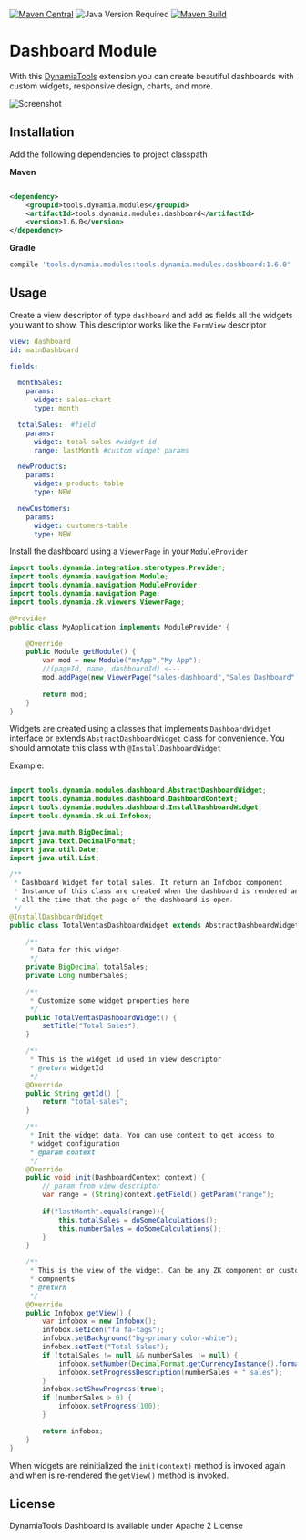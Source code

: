 [![Maven Central](https://img.shields.io/maven-central/v/tools.dynamia.modules/tools.dynamia.modules.dashboard)](https://search.maven.org/search?q=tools.dynamia.modules.dashboard)
![Java Version Required](https://img.shields.io/badge/java-%3E%3D11-blue)
[![Maven Build](https://github.com/dynamiatools/module-saas/actions/workflows/maven.yml/badge.svg)](https://github.com/dynamiatools/module-saas/actions/workflows/maven.yml)

# Dashboard Module

With this [DynamiaTools](https://dynamia.tools) extension you can create beautiful dashboards with custom widgets,
responsive design, charts, and more.

![Screenshot](https://raw.githubusercontent.com/dynamiatools/module-dashboard/master/screenshots/dashboard.png)

## Installation

Add the following dependencies to project classpath

**Maven**

```xml

<dependency>
    <groupId>tools.dynamia.modules</groupId>
    <artifactId>tools.dynamia.modules.dashboard</artifactId>
    <version>1.6.0</version>
</dependency>
```

**Gradle**

```groovy
compile 'tools.dynamia.modules:tools.dynamia.modules.dashboard:1.6.0'
```

## Usage

Create a view descriptor of type `dashboard` and add as fields all the widgets you want to show. This descriptor works
like the `FormView` descriptor

```yaml
view: dashboard
id: mainDashboard

fields:

  monthSales:
    params:
      widget: sales-chart
      type: month

  totalSales:  #field
    params:
      widget: total-sales #widget id
      range: lastMonth #custom widget params

  newProducts:
    params:
      widget: products-table
      type: NEW

  newCustomers:
    params:
      widget: customers-table
      type: NEW
```

Install the dashboard using a `ViewerPage` in your `ModuleProvider`

```java
import tools.dynamia.integration.sterotypes.Provider;
import tools.dynamia.navigation.Module;
import tools.dynamia.navigation.ModuleProvider;
import tools.dynamia.navigation.Page;
import tools.dynamia.zk.viewers.ViewerPage;

@Provider
public class MyApplication implements ModuleProvider {

    @Override
    public Module getModule() {
        var mod = new Module("myApp","My App");
        //(pageId, name, dashboardId) <---
        mod.addPage(new ViewerPage("sales-dashboard","Sales Dashboard","mainDashboard"));
        
        return mod;
    }
}
```

Widgets are created using a classes that implements `DashboardWidget` interface or 
extends `AbstractDashboardWidget` class for convenience. You should annotate this class with
`@InstallDashboardWidget`


Example: 
```java

import tools.dynamia.modules.dashboard.AbstractDashboardWidget;
import tools.dynamia.modules.dashboard.DashboardContext;
import tools.dynamia.modules.dashboard.InstallDashboardWidget;
import tools.dynamia.zk.ui.Infobox;

import java.math.BigDecimal;
import java.text.DecimalFormat;
import java.util.Date;
import java.util.List;

/**
 * Dashboard Widget for total sales. It return an Infobox component
 * Instance of this class are created when the dashboard is rendered and live
 * all the time that the page of the dashboard is open.
 */
@InstallDashboardWidget
public class TotalVentasDashboardWidget extends AbstractDashboardWidget<Infobox> {

    /**
     * Data for this widget. 
     */
    private BigDecimal totalSales;
    private Long numberSales;

    /**
     * Customize some widget properties here
     */
    public TotalVentasDashboardWidget() {
        setTitle("Total Sales");
    }

    /**
     * This is the widget id used in view descriptor
     * @return widgetId
     */
    @Override
    public String getId() {
        return "total-sales"; 
    }

    /**
     * Init the widget data. You can use context to get access to
     * widget configuration
     * @param context
     */
    @Override
    public void init(DashboardContext context) {
        // param from view descriptor
        var range = (String)context.getField().getParam("range");
        
        if("lastMonth".equals(range)){
            this.totalSales = doSomeCalculations();
            this.numberSales = doSomeCalculations();
        }
    }

    /**
     * This is the view of the widget. Can be any ZK component or custom 
     * compnents
     * @return
     */
    @Override
    public Infobox getView() {
        var infobox = new Infobox();
        infobox.setIcon("fa fa-tags");
        infobox.setBackground("bg-primary color-white");
        infobox.setText("Total Sales");
        if (totalSales != null && numberSales != null) {
            infobox.setNumber(DecimalFormat.getCurrencyInstance().format(totalSales));
            infobox.setProgressDescription(numberSales + " sales");
        }
        infobox.setShowProgress(true);
        if (numberSales > 0) {
            infobox.setProgress(100);
        }

        return infobox;
    }
}
```

When widgets are reinitialized the `init(context)` method is invoked again and when is
re-rendered the `getView()` method is invoked. 

## License

DynamiaTools Dashboard is available under Apache 2 License
